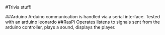 #Trivia stuff!

 ##Arduino
 Arduino communication is handled via a serial interface.  Tested with an arduino leonardo
 ##RasPi
Operates listens to signals sent from the arduino controller, plays a sound, displays the player.